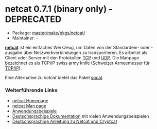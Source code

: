 # netcat 0.7.1 (binary only) - DEPRECATED
  - Package: [master/make/pkgs/netcat/](https://github.com/Freetz-NG/freetz-ng/tree/master/make/pkgs/netcat/)
  - Maintainer: -

**[netcat](http://netcat.sourceforge.net/)** ist
ein einfaches Werkzeug, um Daten von der Standardein- oder -ausgabe über
Netzwerkverbindungen zu transportieren. Es arbeitet als Client oder
Server mit den Protokollen
[TCP](http://de.wikipedia.org/wiki/Transmission_Control_Protocol)
und
[UDP](http://de.wikipedia.org/wiki/User_Datagram_Protocol).
Die Manpage bezeichnet es als TCP/IP swiss army knife (Schweizer
Armeemesser für
[TCP/IP](http://de.wikipedia.org/wiki/TCP/IP)).

Eine Alternative zu *netcat* bietet das Paket
[socat](socat.md).

### Weiterführende Links

-   [netcat
    Homepage](http://netcat.sourceforge.net/)
-   [netcat Man
    page](http://linux.die.net/man/1/nc)
-   [Anwendungsbeispiele](http://www.jfranken.de/homepages/johannes/vortraege/netcat.de.html)
-   [Deutschsprachige
    Dokumentation](http://www.remoteshell-security.com/netcat.php)
    mit vielen Anwendungsbeispielen
-   [Deutschsprachige Anleitung zu Netcat und
    Cryptcat](http://www.highgames.com/?set=hardwareview&view=2)


